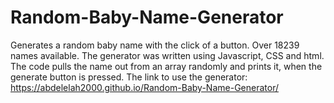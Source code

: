 # Random-Baby-Name-Generator
Generates a random baby name with the click of a button. Over 18239 names available. The generator was written using Javascript, CSS and html. The code pulls the name out from an array randomly and prints it, when the generate button is pressed. The link to use the generator:
https://abdelelah2000.github.io/Random-Baby-Name-Generator/

